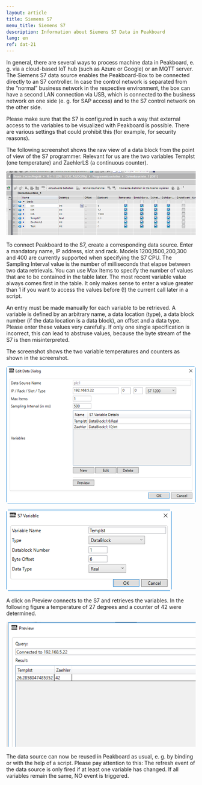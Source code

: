 ```yaml
---
layout: article
title: Siemens S7
menu_title: Siemens S7
description: Information about Siemens S7 Data in Peakboard
lang: en
ref: dat-21
---
```

In general, there are several ways to process machine data in Peakboard, e. g. via a cloud-based IoT hub (such as Azure or Google) or an MQTT server. The Siemens S7 data source enables the Peakboard-Box to be connected directly to an S7 controller. In case the control network is separated from the “normal” business network in the respective environment, the box can have a second LAN connection via USB, which is connected to the business network on one side (e. g. for SAP access) and to the S7 control network on the other side.

Please make sure that the S7 is configured in such a way that external access to the variables to be visualized with Peakboard is possible. There are various settings that could prohibit this (for example, for security reasons).

The following screenshot shows the raw view of a data block from the point of view of the S7 programmer. Relevant for us are the two variables TempIst (one temperature) and ZaehlerLS (a continuous counter).

![image_1](/assets/images/Data_Sources/Siemens_S7/DatenquellenS701.png)

To connect Peakboard to the S7, create a corresponding data source. Enter a mandatory name, IP address, slot and rack. Models 1200,1500,200,300 and 400 are currently supported when specifying the S7 CPU. The Sampling Interval value is the number of milliseconds that elapse between two data retrievals. You can use Max Items to specify the number of values that are to be contained in the table later. The most recent variable value always comes first in the table. It only makes sense to enter a value greater than 1 if you want to access the values before (!) the current call later in a script.

An entry must be made manually for each variable to be retrieved. A variable is defined by an arbitrary name, a data location (type), a data block number (if the data location is a data block), an offset and a data type. Please enter these values very carefully. If only one single specification is incorrect, this can lead to abstruse values, because the byte stream of the S7 is then misinterpreted.

The screenshot shows the two variable temperatures and counters as shown in the screenshot.

![image_1](/assets/images/Data_Sources/Siemens_S7/DatenquellenS702.png)

![image_1](/assets/images/Data_Sources/Siemens_S7/DatenquellenS703.png)

A click on Preview connects to the S7 and retrieves the variables. In the following figure a temperature of 27 degrees and a counter of 42 were determined.

![image_1](/assets/images/Data_Sources/Siemens_S7/DatenquellenS704.png)

The data source can now be reused in Peakboard as usual, e. g. by binding or with the help of a script. Please pay attention to this: The refresh event of the data source is only fired if at least one variable has changed. If all variables remain the same, NO event is triggered.
